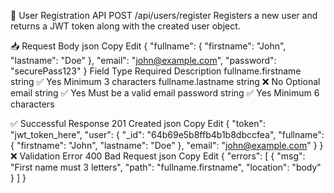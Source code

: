 🔐 User Registration API
POST /api/users/register
Registers a new user and returns a JWT token along with the created user object.

📥 Request Body
json
Copy
Edit
{
  "fullname": {
    "firstname": "John",
    "lastname": "Doe"
  },
  "email": "john@example.com",
  "password": "securePass123"
}
Field	Type	Required	Description
fullname.firstname	string	✅ Yes	Minimum 3 characters
fullname.lastname	string	❌ No	Optional
email	string	✅ Yes	Must be a valid email
password	string	✅ Yes	Minimum 6 characters

✅ Successful Response 201 Created
json
Copy
Edit
{
  "token": "jwt_token_here",
  "user": {
    "_id": "64b69e5b8ffb4b1b8dbccfea",
    "fullname": {
      "firstname": "John",
      "lastname": "Doe"
    },
    "email": "john@example.com"
  }
}
❌ Validation Error 400 Bad Request
json
Copy
Edit
{
  "errors": [
    {
      "msg": "First name must 3 letters",
      "path": "fullname.firstname",
      "location": "body"
    }
  ]
}
